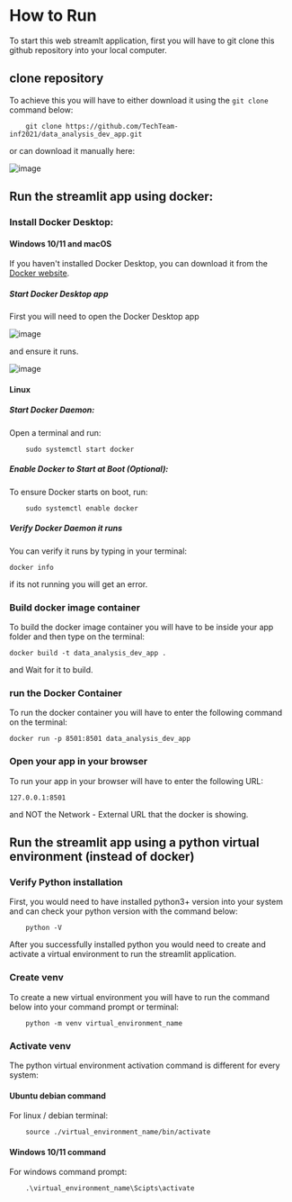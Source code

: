 # How to Run
To start this web streamlt application, first you will have to git clone this github repository into your local computer.

## clone repository
To achieve this you will have to either download it using the `git clone` command below:
```
    git clone https://github.com/TechTeam-inf2021/data_analysis_dev_app.git
```
or can download it manually here:

![image](https://github.com/TechTeam-inf2021/data_analysis_dev_app/assets/166173503/5f746267-8e2d-4b94-9b9c-b142dc71029e)


## Run the streamlit app using docker:
### Install Docker Desktop:
#### Windows 10/11 and macOS
If you haven't installed Docker Desktop, you can download it from the [Docker website](https://docs.docker.com/desktop/install/windows-install/).

##### Start Docker Desktop app
First you will need to open the Docker Desktop app 

![image](https://github.com/inf2021013/data_analysis_dev_app/assets/166173503/58b906f0-57ae-4089-aea8-e46da4316a52)

and ensure it runs. 

![image](https://github.com/inf2021013/data_analysis_dev_app/assets/166173503/a2dc4740-1700-45e6-9f6b-3f70435d9c81)

#### Linux
##### Start Docker Daemon:
Open a terminal and run:
```
    sudo systemctl start docker
```
##### Enable Docker to Start at Boot (Optional):

To ensure Docker starts on boot, run:
```
    sudo systemctl enable docker
```
##### Verify Docker Daemon it runs
You can verify it runs by typing in your terminal:
```
docker info
```
if its not running you will get an error.

### Build docker image container
To build the docker image container you will have to be inside your app folder and then type on the terminal:
```
docker build -t data_analysis_dev_app .
```
and Wait for it to build.

### run the Docker Container
To run the docker container you will have to enter the following command on the terminal:
```
docker run -p 8501:8501 data_analysis_dev_app
```

### Open your app in your browser
To run your app in your browser will have to enter the following URL:
```
127.0.0.1:8501
```
and NOT the Network - External URL that the docker is showing.


## Run the streamlit app using a python virtual environment (instead of docker)

### Verify Python installation
First, you would need to have installed python3+ version into your system and can check your python version with the command below:
```
    python -V
```
After you successfully installed python you would need to create and activate a virtual environment to run the streamlit application.

### Create venv
To create a new virtual environment you will have to run the command below into your command prompt or terminal:
```
    python -m venv virtual_environment_name
```
### Activate venv
The python virtual environment activation command is different for every system: 
#### Ubuntu debian command
For linux / debian terminal:
```
    source ./virtual_environment_name/bin/activate
```
#### Windows 10/11 command
For windows command prompt:
```
    .\virtual_environment_name\Scipts\activate
```
